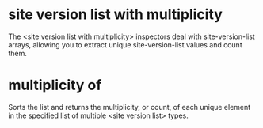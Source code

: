 # site version list with multiplicity

The &lt;site version list with multiplicity&gt; inspectors deal with site-version-list arrays, allowing you to extract unique site-version-list values and count them.

# multiplicity of <site version list with multiplicity>

Sorts the list and returns the multiplicity, or count, of each unique element in the specified list of multiple &lt;site version list&gt; types.
